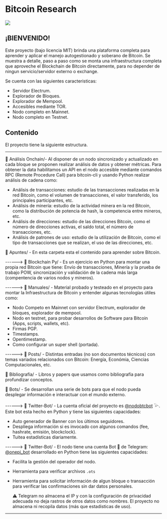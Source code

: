 # Bitcoin Research

![](/images/baner.png)

## ¡BIENVENIDO!

Este proyecto (bajo licencia MIT) brinda una plataforma completa para aprender y aplicar el manejo autogestionado y soberano de Bitcoin. Se muestra a detalle, paso a paso como se monta una infraestructura completa que aproveche el Blockchain de Bitcoin directamente, para no depender de ningun servicio/servidor externo o exchange.

Se cuenta con las siguientes caracteristicas:

- Servidor Electrum.
- Explorador de Bloques.
- Explorador de Mempool.
- Accesibles mediante TOR.
- Nodo completo en Mainnet.
- Nodo completo en Testnet.

## Contenido

El proyecto tiene la siguiente estructura.

---

:open_file_folder: Análisis Onchain/- Al disponer de un nodo sincronizado y actualizado en cada bloque se proponen realizar análisis de datos y obtener métricas. Para obtener la data habilitamos un API en el nodo accesible mediante comandos RPC (Remote Procedure Call) para bitcoin-cli y usando Python realizar análisis de cadena como: 
  - Análisis de transacciones: estudio de las transacciones realizadas en la red Bitcoin, como el volumen de transacciones, el valor transferido, los principales participantes, etc.
  - Análisis de minería: estudio de la actividad minera en la red Bitcoin, como la distribución de potencia de hash, la competencia entre mineros, etc.
  - Análisis de direcciones: estudio de las direcciones Bitcoin, como el número de direcciones activas, el saldo total, el número de transacciones, etc.
  - Análisis de patrones de uso: estudio de la utilización de Bitcoin, como el tipo de transacciones que se realizan, el uso de las direcciones, etc.

:open_file_folder: Apuntes/ - En esta carpeta esta el contenido para aprender sobre Bitcoin.

------> :open_file_folder: Blockchain Py/ - Es un ejercicio en Python para montar una propia red Bitcoin que tiene: Envío de transacciones, Minería y la prueba de trabajo POW, sincronización y validación de la cadena más larga (compentencia de varios nodos y mineros). 

------> :open_file_folder: Manuales/ - Material probado y testeado en el proyecto para montar la Infraestructura de Bitcoin y entender algunas tecnologías útiles como:
   - Nodo Competo en Mainnet con servidor Electrum, explorador de bloques, explorador de mempool.
   - Nodo en testnet, para probar desarrollos de Software para Bitcoin (Apps, scripts, wallets, etc). 
   - Firmas PGP.
   - Timestamps.
   - Opentimestamp.
   - Como configurar un super shell (portada). 

------> :open_file_folder: Posts/ - Distintas entradas (no son documentos técnicos) con temas variados relacionados con Bitcoin: Energía, Económia, Ciencias Computacionales, etc.

:open_file_folder: Bibliografía/ - Libros y papers que usamos como bibliografía para profundizar conceptos. 

:open_file_folder: Bots/ - Se desarrollan una serie de bots para que el nodo pueda desplegar información e interactuar con el mundo externo.

------> :open_file_folder: Twitter-Bot/ - La cuenta oficial del proyecto es [@nodobtcbot](https://twitter.com/nodobtcbot) 𓅪. Este bot esta hecho en Python y tiene las siguientes capacidades:
   - Auto generador de Banner con los últimos seguidores.
   - Despliega información si es invocado con algunos comandos (fee, hashrate, emisión, blockclock).
   - Tuitea estadísticas diariamente.

------> :open_file_folder: Twitter-Bot/ - El nodo tiene una cuenta Bot 🤖 de Telegram: [@onepi_bot](https://t.me/onepi_bot) desarrollado en Python tiene las siguientes capacidades:
   - Facilita la gestión del operador del nodo.
   - Herramienta para verificar archivos `.ots`
   - Herramienta para solicitar información de algun bloque o transacción para verificar las confirmaciones sin dar datos personales.

      ⚠️ Telegram no almacena el IP y con la configuración de privacidad adecuada no deja rastros de otros datos como nombres. El proyecto no almacena ni recopila datos (más que estadisticas de uso).

---



